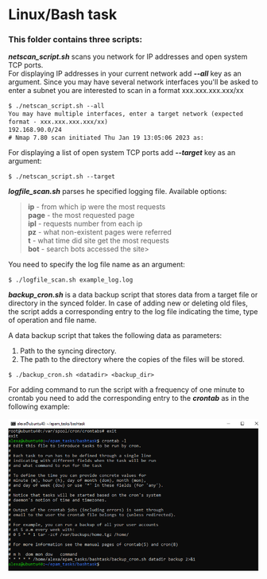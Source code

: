 # Linux/Bash task

### This folder contains three scripts:
***netscan_script.sh*** scans you network for IP addresses and open system TCP ports.<br/>For displaying IP addresses in your current network add ***--all*** key as an argument. Since you may have several network interfaces you'll be asked to enter a subnet you are interested to scan in a format xxx.xxx.xxx.xxx/xx
```
$ ./netscan_script.sh --all
You may have multiple interfaces, enter a target network (expected format - xxx.xxx.xxx.xxx/xx)
192.168.90.0/24
# Nmap 7.80 scan initiated Thu Jan 19 13:05:06 2023 as:
```
For displaying a list of open system TCP ports add ***--target*** key as an argument:
```
$ ./netscan_script.sh --target
```
***logfile_scan.sh*** parses he specified logging file. Available options:
>**ip** - from which ip were the most requests
<br/>**page** - the most requested page
<br/>**ipl** - requests number from each ip
<br/>**pz** - what non-existent pages were referred
<br/>**t** - what time did site get the most requests
<br/>**bot** - search bots accessed the site>

You need to specify the log file name as an argument:
```
$ ./logfile_scan.sh example_log.log
```
***backup_cron.sh*** is a data backup script that stores data from a target file or directory in the synced folder. In case of adding new or deleting old files, the script adds a corresponding entry to the log file indicating the time, type of operation and file name.

A data backup script that takes the following data as parameters:
1. Path to the syncing directory.
2. The path to the directory where the copies of the files will be stored.
```
$ ./backup_cron.sh <datadir> <backup_dir>
```
For adding command to run the script with a frequency of one minute to crontab you need to add the corresponding entry to the ***crontab*** as in the following example:
<br/><br/>![crontab](https://github.com/DevopsAutumn2022/EPAM-Cloud-DevOps-Fundamentals-Autumn-2022/blob/main/linux_bash/crontab.PNG)
